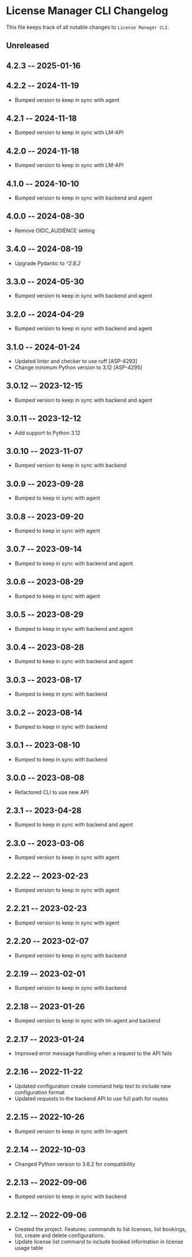 # License Manager CLI Changelog

This file keeps track of all notable changes to `License Manager CLI`.

## Unreleased


## 4.2.3 -- 2025-01-16
## 4.2.2 -- 2024-11-19
* Bumped version to keep in sync with agent

## 4.2.1 -- 2024-11-18
* Bumped version to keep in sync with LM-API

## 4.2.0 -- 2024-11-18
* Bumped version to keep in sync with LM-API

## 4.1.0 -- 2024-10-10
* Bumped version to keep in sync with backend and agent

## 4.0.0 -- 2024-08-30
* Remove OIDC_AUDIENCE setting

## 3.4.0 -- 2024-08-19
* Upgrade Pydantic to *^2.8.2*

## 3.3.0 -- 2024-05-30
* Bumped version to keep in sync with backend and agent

## 3.2.0 -- 2024-04-29
* Bumped version to keep in sync with backend and agent

## 3.1.0 -- 2024-01-24
* Updated linter and checker to use ruff [ASP-4293]
* Change minimum Python version to 3.12 [ASP-4295]

## 3.0.12 -- 2023-12-15
* Bumped version to keep in sync with backend and agent

## 3.0.11 -- 2023-12-12
* Add support to Python 3.12

## 3.0.10 -- 2023-11-07
* Bumped version to keep in sync with backend

## 3.0.9 -- 2023-09-28
* Bumped to keep in sync with agent

## 3.0.8 -- 2023-09-20
* Bumped to keep in sync with agent

## 3.0.7 -- 2023-09-14
* Bumped to keep in sync with backend and agent

## 3.0.6 -- 2023-08-29
* Bumped to keep in sync with agent

## 3.0.5 -- 2023-08-29
* Bumped to keep in sync with backend and agent

## 3.0.4 -- 2023-08-28
* Bumped to keep in sync with backend and agent

## 3.0.3 -- 2023-08-17
* Bumped to keep in sync with backend

## 3.0.2 -- 2023-08-14
* Bumped to keep in sync with backend

## 3.0.1 -- 2023-08-10
* Bumped to keep in sync with backend

## 3.0.0 -- 2023-08-08
* Refactored CLI to use new API

## 2.3.1 -- 2023-04-28
* Bumped to keep in sync with backend and agent

## 2.3.0 -- 2023-03-06
* Bumped version to keep in sync with agent

## 2.2.22 -- 2023-02-23
* Bumped version to keep in sync with agent

## 2.2.21 -- 2023-02-23
* Bumped version to keep in sync with agent

## 2.2.20 -- 2023-02-07
* Bumped version to keep in sync with backend

## 2.2.19 -- 2023-02-01
* Bumped version to keep in sync with backend

## 2.2.18 -- 2023-01-26
* Bumped version to keep in sync with lm-agent and backend

## 2.2.17 -- 2023-01-24
* Improved error message handling when a request to the API fails

## 2.2.16 -- 2022-11-22
* Updated configuration create command help text to include new configuration format
* Updated requests to the backend API to use full path for routes

## 2.2.15 -- 2022-10-26
* Bumped version to keep in sync with lm-agent

## 2.2.14 -- 2022-10-03
* Changed Python version to 3.6.2 for compatibility

## 2.2.13 -- 2022-09-06
* Bumped version to keep in sync with backend

## 2.2.12 -- 2022-09-06
* Created the project. Features: commands to list licenses, list bookings, list, create and delete configurations.
* Update license list command to include booked information in license usage table
